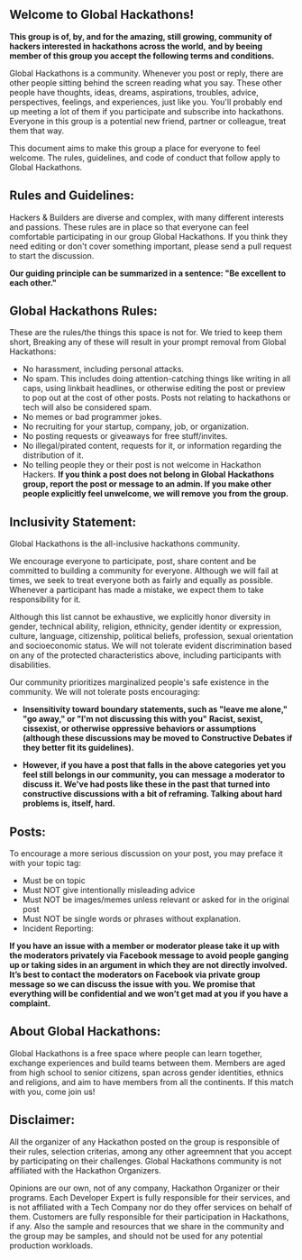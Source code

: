 ## Welcome to Global Hackathons! 

**This group is of, by, and for the amazing, still growing, community of hackers interested in hackathons across the world,**
**and by beeing member of this group you accept the following terms and conditions.** 

Global Hackathons is a community. Whenever you post or reply, there are other people sitting behind the screen reading what you say. These other people have thoughts, ideas, dreams, aspirations, troubles, advice, perspectives, feelings, and experiences, just like you. You'll probably end up meeting a lot of them if you participate and subscribe into hackathons. Everyone in this group is a potential new friend, partner or colleague, treat them that way.

This document aims to make this group a place for everyone to feel welcome. The rules, guidelines, and code of conduct that follow apply to Global Hackathons.

## Rules and Guidelines:
Hackers & Builders are diverse and complex, with many different interests and passions. These rules are in place so that everyone can feel comfortable participating in our group Global Hackathons. If you think they need editing or don't cover something important, please send a pull request to start the discussion.

**Our guiding principle can be summarized in a sentence: "Be excellent to each other."**

## Global Hackathons Rules:
These are the rules/the things this space is not for. We tried to keep them short, Breaking any of these will result in your prompt removal from Global Hackathons:

- No harassment, including personal attacks.
- No spam. This includes doing attention-catching things like writing in all caps, using linkbait headlines, or otherwise editing the post or preview to pop out at the cost of other posts. Posts not relating to hackathons or tech will also be considered spam.
- No memes or bad programmer jokes. 
- No recruiting for your startup, company, job, or organization. 
- No posting requests or giveaways for free stuff/invites.
- No illegal/pirated content, requests for it, or information regarding the distribution of it.
- No telling people they or their post is not welcome in Hackathon Hackers. **If you think a post does not belong in Global** **Hackathons group, report the post or message to an admin. If you make other people explicitly feel unwelcome, we will remove** **you from the group.**

## Inclusivity Statement:
Global Hackathons is the all-inclusive hackathons community.

We encourage everyone to participate, post, share content and be committed to building a community for everyone. Although we will fail at times, we seek to treat everyone both as fairly and equally as possible. Whenever a participant has made a mistake, we expect them to take responsibility for it.

Although this list cannot be exhaustive, we explicitly honor diversity in gender, technical ability, religion, ethnicity, gender identity or expression, culture, language, citizenship, political beliefs, profession, sexual orientation and socioeconomic status. We will not tolerate evident discrimination based on any of the protected characteristics above, including participants with disabilities.

Our community prioritizes marginalized people's safe existence in the community. We will not tolerate posts encouraging:

- **Insensitivity toward boundary statements, such as "leave me alone," "go away," or "I'm not discussing this with you"**
**Racist, sexist, cissexist, or otherwise oppressive behaviors or assumptions (although these discussions may be moved to** **Constructive Debates if they better fit its guidelines).**

- **However, if you have a post that falls in the above categories yet you feel still belongs in our community, you can** **message a moderator to discuss it. We've had posts like these in the past that turned into constructive discussions with a** **bit of reframing. Talking about hard problems is, itself, hard.**

## Posts:
To encourage a more serious discussion on your post, you may preface it with your topic tag:

- Must be on topic
- Must NOT give intentionally misleading advice
- Must NOT be images/memes unless relevant or asked for in the original post
- Must NOT be single words or phrases without explanation.
- Incident Reporting:

**If you have an issue with a member or moderator please take it up with the moderators privately via Facebook message to** **avoid people ganging up or taking sides in an argument in which they are not directly involved. It’s best to contact the** **moderators on Facebook via private group message so we can discuss the issue with you. We promise that everything will be** **confidential and we won’t get mad at you if you have a complaint.**  

## About Global Hackathons:
Global Hackathons is a free space where people can learn together, exchange experiences and build teams between them. Members are aged from high school to senior citizens, span across gender identities, ethnics and religions, and aim to have members from all the continents. If this match with you, come join us!

## Disclaimer:
All the organizer of any Hackathon posted on the group is responsible of their rules, selection criterias, among any other agreemnent that you accept by participating on their challenges. Global Hackathons community is not affiliated with the Hackathon Organizers.

Opinions are our own, not of any company, Hackathon Organizer or their programs. Each Developer Expert is fully responsible for their services, and is not affiliated with a Tech Company nor do they offer services on behalf of them. Customers are fully responsible for their participation in Hackathons, if any. Also the sample and resources that we share in the community and the group may be samples, and should not be used for any potential production workloads.
